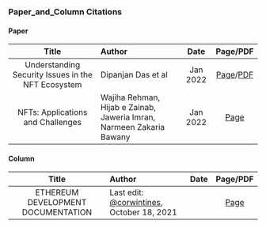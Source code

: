 ### Paper_and_Column Citations
#### Paper
|Title|Author|Date|Page/PDF|
|:---:|:---|:---:|:---:|
|Understanding Security Issues in the NFT Ecosystem|Dipanjan Das et al |Jan 2022|[Page](https://arxiv.org/abs/2111.08893)/[PDF](https://arxiv.org/pdf/2111.08893.pdf)|
|NFTs: Applications and Challenges|Wajiha Rehman, Hijab e Zainab, Jaweria Imran, Narmeen Zakaria Bawany|Jan 2022|[Page](https://ieeexplore.ieee.org/document/9677260)|

#### Column
|Title|Author|Date|Page/PDF|
|:---:|:---|:---:|:---:|
|ETHEREUM DEVELOPMENT DOCUMENTATION|Last edit: [@corwintines](https://github.com/corwintines), October 18, 2021||[Page](https://ethereum.org/en/developers/docs/)|
